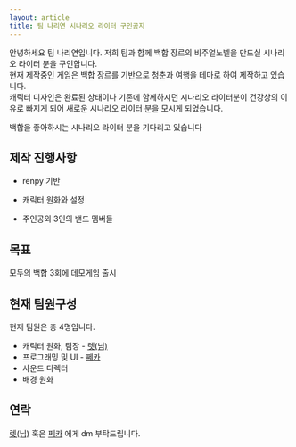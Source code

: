 ```yaml
---
layout: article
title: 팀 나리연 시나리오 라이터 구인공지
---
```


안녕하세요 팀 나리연입니다. 저희 팀과 함께 백합 장르의 비주얼노벨을 만드실 시나리오 라이터 분을 구인합니다.   
현재 제작중인 게임은 백합 장르를 기반으로 청춘과 여행을 테마로 하여 제작하고 있습니다.    
캐릭터 디자인은 완료된 상태이나 기존에 함께하시던 시나리오 라이터분이 건강상의 이유로 빠지게 되어 새로운 시나리오 라이터 분을 모시게 되었습니다.

백합을 좋아하시는 시나리오 라이터 분을 기다리고 있습니다

## 제작 진행사항
* renpy 기반

* 캐릭터 원화와 설정
* 주인공외 3인의 밴드 멤버들

## 목표
모두의 백합 3회에 데모게임 출시

## 현재 팀원구성
현재 팀원은 총 4명입니다.
* 캐릭터 원화, 팀장 - [렛(님)](https://twitter.com/let_nim) 
* 프로그래밍 및 UI - [쩨카](https://twitter.com/XecaChan) 
* 사운드 디렉터
* 배경 원화

## 연락
[렛(님)](https://twitter.com/let_nim) 혹은 [쩨카](https://twitter.com/XecaChan) 에게 dm 부탁드립니다.
